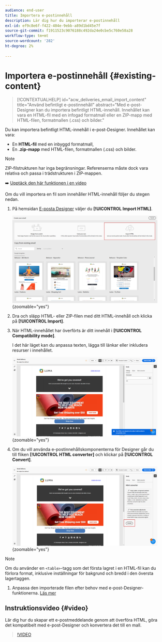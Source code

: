 ```yaml
---
audience: end-user
title: Importera e-postinnehåll
description: Lär dig hur du importerar e-postinnehåll
exl-id: ef9c8e6f-f422-404e-9ebb-a89d1bd45e7f
source-git-commit: f1911523c9076188c492da24e0cbe5c760e58a28
workflow-type: tm+mt
source-wordcount: '282'
ht-degree: 2%

---
```


# Importera e-postinnehåll {#existing-content}

>[!CONTEXTUALHELP]
>id="acw_deliveries_email_import_content"
>title="Använd befintligt e-postinnehåll"
>abstract="Med e-post-Designer kan du importera befintligt HTML-innehåll. Innehållet kan vara en HTML-fil med en infogad formatmall eller en ZIP-mapp med HTML-filen, formatmallen (.css) och bilder."

Du kan importera befintligt HTML-innehåll i e-post-Designer. Innehållet kan vara:

* En **HTML-fil** med en inbyggd formatmall,
* En **.zip-mapp** med HTML-filen, formatmallen (.css) och bilder.

>[!NOTE]
>
>ZIP-filstrukturen har inga begränsningar. Referenserna måste dock vara relativa och passa i trädstrukturen i ZIP-mappen.

➡️ [Upptäck den här funktionen i en video](#video)

Om du vill importera en fil som innehåller HTML-innehåll följer du stegen nedan.

1. På hemsidan [E-posta Designer](get-started-email-designer.md) väljer du **[!UICONTROL Import HTML]**.

   ![Skärmbild som visar alternativet Importera HTML på Designer hemsida för e-post.](assets/html-import.png){zoomable="yes"}

1. Dra och släpp HTML- eller ZIP-filen med ditt HTML-innehåll och klicka på **[!UICONTROL Import]**.

1. När HTML-innehållet har överförts är ditt innehåll i **[!UICONTROL Compatibility mode]**.

   I det här läget kan du anpassa texten, lägga till länkar eller inkludera resurser i innehållet.

   ![Skärmbild som visar det överförda HTML-innehållet i kompatibilitetsläge.](assets/html-imported.png){zoomable="yes"}

1. Om du vill använda e-postinnehållskomponenterna för Designer går du till fliken **[!UICONTROL HTML converter]** och klickar på **[!UICONTROL Convert]**.

   ![Skärmbild som visar HTML-konverteringsfliken och Konvertera-knappen.](assets/html-imported-2.png){zoomable="yes"}

>[!NOTE]
>
>Om du använder en `<table>`-tagg som det första lagret i en HTML-fil kan du förlora format, inklusive inställningar för bakgrund och bredd i den översta lagertaggen.

1. Anpassa den importerade filen efter behov med e-post-Designer-funktionerna. [Läs mer](content-components.md)

## Instruktionsvideo {#video}

Lär dig hur du skapar ett e-postmeddelande genom att överföra HTML, göra det kompatibelt med e-post-Designer och konvertera det till en mall.

>[!VIDEO](https://video.tv.adobe.com/v/3447036/?quality=12&captions=swe)